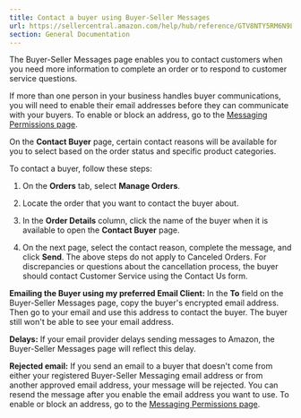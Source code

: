 ```yaml
---
title: Contact a buyer using Buyer-Seller Messages
url: https://sellercentral.amazon.com/help/hub/reference/GTV8NTY5RM6N9LUN
section: General Documentation
---
```


The Buyer-Seller Messages page enables you to contact customers when you need
more information to complete an order or to respond to customer service
questions.

If more than one person in your business handles buyer communications, you
will need to enable their email addresses before they can communicate with
your buyers. To enable or block an address, go to the [Messaging Permissions
page](/gp/help/G201054220).

On the **Contact Buyer** page, certain contact reasons will be available for
you to select based on the order status and specific product categories.

To contact a buyer, follow these steps:

  1. On the **Orders** tab, select **Manage Orders**.

  2. Locate the order that you want to contact the buyer about.

  3. In the **Order Details** column, click the name of the buyer when it is available to open the **Contact Buyer** page.

  4. On the next page, select the contact reason, complete the message, and click **Send**. The above steps do not apply to Canceled Orders. For discrepancies or questions about the cancellation process, the buyer should contact Customer Service using the Contact Us form. 

**Emailing the Buyer using my preferred Email Client:** In the **To** field on
the Buyer-Seller Messages page, copy the buyer's encrypted email address. Then
go to your email and use this address to contact the buyer. The buyer still
won't be able to see your email address.

**Delays:** If your email provider delays sending messages to Amazon, the
Buyer-Seller Messages page will reflect this delay.

**Rejected email:** If you send an email to a buyer that doesn't come from
either your registered Buyer-Seller Messaging email address or from another
approved email address, your message will be rejected. You can resend the
message after you enable the email address you want to use. To enable or block
an address, go to the [Messaging Permissions page](/gp/help/G201054220).

